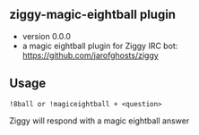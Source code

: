 ## ziggy-magic-eightball plugin

* version 0.0.0
* a magic eightball plugin for Ziggy IRC bot: https://github.com/jarofghosts/ziggy

## Usage

```!8ball or !magiceightball + <question>```

Ziggy will respond with a magic eightball answer

